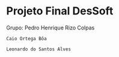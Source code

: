 # Projeto Final DesSoft

Grupo:
    Pedro Henrique Rizo Colpas

    Caio Ortega Bôa
    
    Leonardo do Santos Alves
